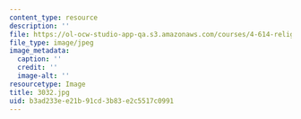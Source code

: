 ```yaml
---
content_type: resource
description: ''
file: https://ol-ocw-studio-app-qa.s3.amazonaws.com/courses/4-614-religious-architecture-and-islamic-cultures-fall-2002/b3ad233ee21b91cd3b83e2c5517c0991_3032.jpg
file_type: image/jpeg
image_metadata:
  caption: ''
  credit: ''
  image-alt: ''
resourcetype: Image
title: 3032.jpg
uid: b3ad233e-e21b-91cd-3b83-e2c5517c0991
---
```


